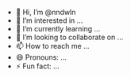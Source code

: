 - 👋 Hi, I’m @nndwln
- 👀 I’m interested in ...
- 🌱 I’m currently learning ...
- 💞️ I’m looking to collaborate on ...
- 📫 How to reach me ...
- 😄 Pronouns: ...
- ⚡ Fun fact: ...

<!---
nndwln/nndwln is a ✨ special ✨ repository because its `README.md` (this file) appears on your GitHub profile.
You can click the Preview link to take a look at your changes.
-
